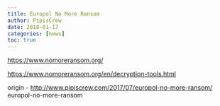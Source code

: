```yaml
---
title: Europol No More Ransom
author: PipisCrew
date: 2018-01-17
categories: [news]
toc: true
---
```


https://www.nomoreransom.org/

https://www.nomoreransom.org/en/decryption-tools.html

origin - http://www.pipiscrew.com/2017/07/europol-no-more-ransom/ europol-no-more-ransom